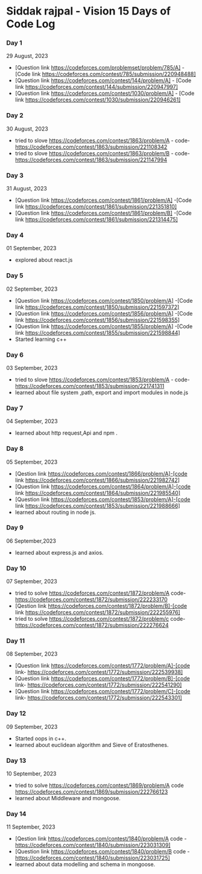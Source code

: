 # Siddak rajpal - Vision 15 Days of Code Log 

### Day 1  
29 August, 2023

* [Question link https://codeforces.com/problemset/problem/785/A] -[Code link https://codeforces.com/contest/785/submission/220948488]
* [Question link https://codeforces.com/contest/144/problem/A] - [Code link https://codeforces.com/contest/144/submission/220947997]
*  [Question link https://codeforces.com/contest/1030/problem/A] - [Code link https://codeforces.com/contest/1030/submission/220946261]

### Day 2
30 August, 2023
* tried to slove https://codeforces.com/contest/1863/problem/A - code-https://codeforces.com/contest/1863/submission/221108342
* tried to slove https://codeforces.com/contest/1863/problem/B - code-https://codeforces.com/contest/1863/submission/221147994

### Day 3
31 August, 2023
* [Question link https://codeforces.com/contest/1861/problem/A] -[Code link https://codeforces.com/contest/1861/submission/221351810]
* [Question link https://codeforces.com/contest/1861/problem/B] -[Code link https://codeforces.com/contest/1861/submission/221314475]

### Day 4
01 September, 2023
* explored about react.js 

### Day 5
02 September, 2023
* [Question link https://codeforces.com/contest/1850/problem/A] -[Code link https://codeforces.com/contest/1850/submission/221597372]
* [Question link https://codeforces.com/contest/1856/problem/A] -[Code link https://codeforces.com/contest/1856/submission/221598355]
* [Question link https://codeforces.com/contest/1855/problem/A] -[Code link https://codeforces.com/contest/1855/submission/221598844]
* Started learning c++

### Day 6
03 September, 2023
* tried to slove https://codeforces.com/contest/1853/problem/A - code-https://codeforces.com/contest/1853/submission/221741311
* learned about file system ,path, export and import modules in node.js

### Day 7
04 September, 2023
* learned about http request,Api and npm .

### Day 8
05 September, 2023
* [Qestion link https://codeforces.com/contest/1866/problem/A]-[code link https://codeforces.com/contest/1866/submission/221982742]
* [Question link https://codeforces.com/contest/1864/problem/A]-[code link https://codeforces.com/contest/1864/submission/221985540]
* [Question link https://codeforces.com/contest/1853/problem/A]-[code link https://codeforces.com/contest/1853/submission/221988666]
* learned about routing in node js.

  
### Day 9
06 September,2023
* learned about express.js and axios.

### Day 10
07 September, 2023
* tried to solve https://codeforces.com/contest/1872/problem/A code- https://codeforces.com/contest/1872/submission/222233170
* [Qestion link https://codeforces.com/contest/1872/problem/B]-[code link https://codeforces.com/contest/1872/submission/222255976]
* tried to solve https://codeforces.com/contest/1872/problem/c code- https://codeforces.com/contest/1872/submission/222276624

### Day 11
08 September, 2023
* [Question link https://codeforces.com/contest/1772/problem/A]-[code link- https://codeforces.com/contest/1772/submission/222539938]
* [Question link https://codeforces.com/contest/1772/problem/B]-[code link- https://codeforces.com/contest/1772/submission/222541290]
* [Question link https://codeforces.com/contest/1772/problem/C]-[code link- https://codeforces.com/contest/1772/submission/222543301]

### Day 12
09 September, 2023
* Started oops in c++.
* learned about euclidean algorithm and Sieve of Eratosthenes.

### Day 13
10 September, 2023
* tried to solve https://codeforces.com/contest/1869/problem/A code https://codeforces.com/contest/1869/submission/222766123
* learned about Middleware and mongoose.

### Day 14
11 September, 2023
* [Qestion link https://codeforces.com/contest/1840/problem/A code - https://codeforces.com/contest/1840/submission/223031309]
* [Question link https://codeforces.com/contest/1840/problem/B code - https://codeforces.com/contest/1840/submission/223031725]
* learned about data modelling and schema in mongoose.

